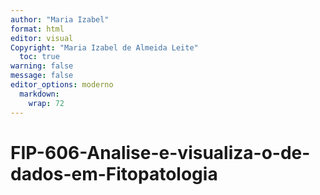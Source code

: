 ```yaml
---
author: "Maria Izabel"
format: html
editor: visual
Copyright: "Maria Izabel de Almeida Leite"
  toc: true 
warning: false 
message: false
editor_options: moderno
  markdown: 
    wrap: 72
---
```


# FIP-606-Analise-e-visualiza-o-de-dados-em-Fitopatologia

# 
